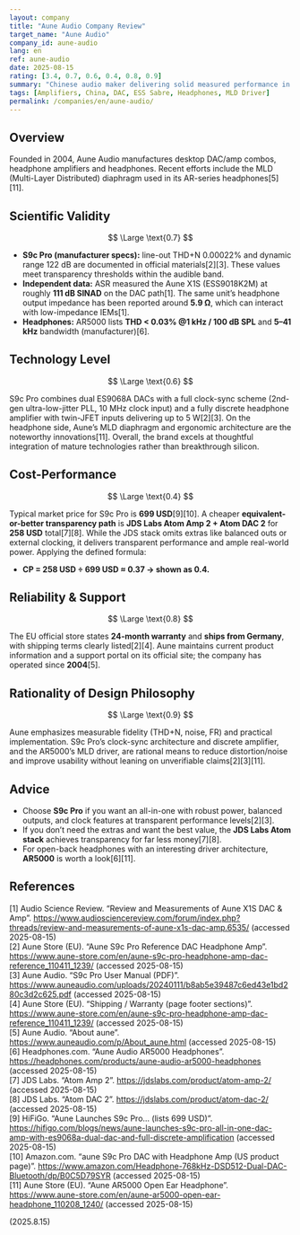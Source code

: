 ```yaml
---
layout: company
title: "Aune Audio Company Review"
target_name: "Aune Audio"
company_id: aune-audio
lang: en
ref: aune-audio
date: 2025-08-15
rating: [3.4, 0.7, 0.6, 0.4, 0.8, 0.9]
summary: "Chinese audio maker delivering solid measured performance in DAC/amps and an innovative MLD-driver headphone line, though value lags behind the most cost-efficient rivals."
tags: [Amplifiers, China, DAC, ESS Sabre, Headphones, MLD Driver]
permalink: /companies/en/aune-audio/
---
```

## Overview

Founded in 2004, Aune Audio manufactures desktop DAC/amp combos, headphone amplifiers and headphones. Recent efforts include the MLD (Multi-Layer Distributed) diaphragm used in its AR-series headphones[5][11].

## Scientific Validity

$$ \Large \text{0.7} $$

- **S9c Pro (manufacturer specs):** line-out THD+N 0.00022% and dynamic range 122 dB are documented in official materials[2][3]. These values meet transparency thresholds within the audible band.  
- **Independent data:** ASR measured the Aune X1S (ESS9018K2M) at roughly **111 dB SINAD** on the DAC path[1]. The same unit’s headphone output impedance has been reported around **5.9 Ω**, which can interact with low-impedance IEMs[1].  
- **Headphones:** AR5000 lists **THD < 0.03% @1 kHz / 100 dB SPL** and **5–41 kHz** bandwidth (manufacturer)[6].

## Technology Level

$$ \Large \text{0.6} $$

S9c Pro combines dual ES9068A DACs with a full clock-sync scheme (2nd-gen ultra-low-jitter PLL, 10 MHz clock input) and a fully discrete headphone amplifier with twin-JFET inputs delivering up to 5 W[2][3]. On the headphone side, Aune’s MLD diaphragm and ergonomic architecture are the noteworthy innovations[11]. Overall, the brand excels at thoughtful integration of mature technologies rather than breakthrough silicon.

## Cost-Performance

$$ \Large \text{0.4} $$

Typical market price for S9c Pro is **699 USD**[9][10]. A cheaper **equivalent-or-better transparency path** is **JDS Labs Atom Amp 2 + Atom DAC 2** for **258 USD** total[7][8]. While the JDS stack omits extras like balanced outs or external clocking, it delivers transparent performance and ample real-world power. Applying the defined formula:

- **CP = 258 USD ÷ 699 USD ≈ 0.37 → shown as 0.4.**

## Reliability & Support

$$ \Large \text{0.8} $$

The EU official store states **24-month warranty** and **ships from Germany**, with shipping terms clearly listed[2][4]. Aune maintains current product information and a support portal on its official site; the company has operated since **2004**[5].

## Rationality of Design Philosophy

$$ \Large \text{0.9} $$

Aune emphasizes measurable fidelity (THD+N, noise, FR) and practical implementation. S9c Pro’s clock-sync architecture and discrete amplifier, and the AR5000’s MLD driver, are rational means to reduce distortion/noise and improve usability without leaning on unverifiable claims[2][3][11].

## Advice

- Choose **S9c Pro** if you want an all-in-one with robust power, balanced outputs, and clock features at transparent performance levels[2][3].  
- If you don’t need the extras and want the best value, the **JDS Labs Atom stack** achieves transparency for far less money[7][8].  
- For open-back headphones with an interesting driver architecture, **AR5000** is worth a look[6][11].

## References

[1] Audio Science Review. “Review and Measurements of Aune X1S DAC & Amp”. https://www.audiosciencereview.com/forum/index.php?threads/review-and-measurements-of-aune-x1s-dac-amp.6535/ (accessed 2025-08-15)  
[2] Aune Store (EU). “Aune S9c Pro Reference DAC Headphone Amp”. https://www.aune-store.com/en/aune-s9c-pro-headphone-amp-dac-reference_110411_1239/ (accessed 2025-08-15)  
[3] Aune Audio. “S9c Pro User Manual (PDF)”. https://www.auneaudio.com/uploads/20240111/b8ab5e39487c6ed43e1bd280c3d2c625.pdf (accessed 2025-08-15)  
[4] Aune Store (EU). “Shipping / Warranty (page footer sections)”. https://www.aune-store.com/en/aune-s9c-pro-headphone-amp-dac-reference_110411_1239/ (accessed 2025-08-15)  
[5] Aune Audio. “About aune”. https://www.auneaudio.com/p/About_aune.html (accessed 2025-08-15)  
[6] Headphones.com. “Aune Audio AR5000 Headphones”. https://headphones.com/products/aune-audio-ar5000-headphones (accessed 2025-08-15)  
[7] JDS Labs. “Atom Amp 2”. https://jdslabs.com/product/atom-amp-2/ (accessed 2025-08-15)  
[8] JDS Labs. “Atom DAC 2”. https://jdslabs.com/product/atom-dac-2/ (accessed 2025-08-15)  
[9] HiFiGo. “Aune Launches S9c Pro… (lists 699 USD)”. https://hifigo.com/blogs/news/aune-launches-s9c-pro-all-in-one-dac-amp-with-es9068a-dual-dac-and-full-discrete-amplification (accessed 2025-08-15)  
[10] Amazon.com. “aune S9c Pro DAC with Headphone Amp (US product page)”. https://www.amazon.com/Headphone-768kHz-DSD512-Dual-DAC-Bluetooth/dp/B0C5D79SYR (accessed 2025-08-15)  
[11] Aune Store (EU). “Aune AR5000 Open Ear Headphone”. https://www.aune-store.com/en/aune-ar5000-open-ear-headphone_110208_1240/ (accessed 2025-08-15)

(2025.8.15)

